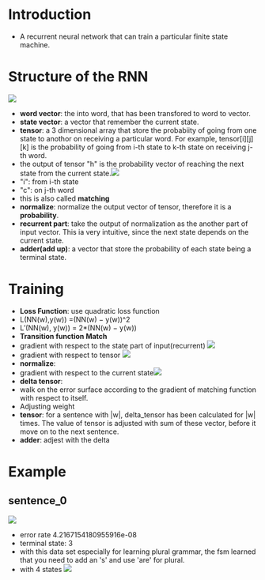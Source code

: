 # Introduction
* A recurrent neural network that can train a particular finite state machine.
# Structure of the RNN 
![](https://i.imgur.com/GJTnDk6.png)
* **word vector**: the into word, that has been transfored to word to vector.
* **state vector**: a vector that remember the current state.
* **tensor**: a 3 dimensional array that store the probabiity of going from one state to anothor on receiving a particular word. For example, tensor[i][j][k] is the probability of going from i-th state to k-th state on receiving j-th word.
* the output of tensor "h" is the probability vector of reaching the next state from the current state.![](https://i.imgur.com/bo1qi8Z.png)
* "i": from i-th state
* "c": on j-th word
* this is also called **matching**
* **normalize**: normalize the output vector of tensor, therefore it is a **probability**.
* **recurrent part**: take the output of normalization as the another part of input vector. This ia very intuitive, since the next state depends on the current state.
* **adder(add up)**: a vector that store the probability of each state being a terminal state.
# Training
* **Loss Function**: use quadratic loss function
* L(NN(w),y(w)) =(NN(w) − y(w))^2 
* L′(NN(w), y(w)) = 2*(NN(w) − y(w))
* **Transition function Match**
* gradient with respect to the state part of input(recurrent) ![](https://i.imgur.com/kQh5oVu.png)
* gradient with respect to tensor ![](https://i.imgur.com/6dyqrZW.png)
* **normalize**:
* gradient with respect to the current state![](https://i.imgur.com/A0h9sTv.png) 
* **delta tensor**:
* walk on the error surface according to the gradient of matching function with respect to itself.
* Adjusting weight
* **tensor**: for a sentence with |w|, delta_tensor has been calculated for |w| times. The value of tensor is adjusted with sum of these vector, before it move on to the next sentence.
* **adder**: adjest with the delta

# Example
## sentence_0
![](https://i.imgur.com/wN9cR4w.png)
* error rate 4.2167154180955916e-08
* terminal state: 3
* with this data set especially for learning plural grammar, the fsm learned that you need to add an 's'  and use 'are' for plural.
* with 4 states
![](https://i.imgur.com/mlZEwXs.png)
